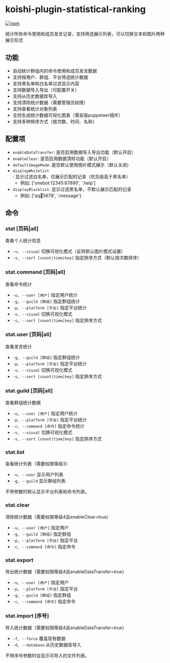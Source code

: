 # koishi-plugin-statistical-ranking

[![npm](https://img.shields.io/npm/v/koishi-plugin-statistical-ranking?style=flat-square)](https://www.npmjs.com/package/koishi-plugin-statistical-ranking)

统计所有命令使用和成员发言记录，支持筛选展示列表，可以切换文本和图片两种展示形式

## 功能

- 自动统计群组内的命令使用和成员发言数据
- 支持按用户、群组、平台筛选统计数据
- 支持黑名单和白名单过滤显示内容
- 支持数据导入导出（可配置开关）
- 支持从历史数据库导入
- 支持清除统计数据（需要管理员权限）
- 支持查看统计对象列表
- 支持生成统计数据可视化图表（需安装puppeteer插件）
- 支持多种排序方式（按次数、时间、名称）

## 配置项

- `enableDataTransfer`: 是否启用数据导入导出功能（默认开启）
- `enableClear`: 是否启用数据清除功能（默认开启）
- `defaultImageMode`: 是否默认使用图片模式展示（默认关闭）
- `displayWhitelist`: 显示过滤白名单，仅展示匹配的记录（优先级高于黑名单）
  - 例如: ['onebot:12345:67890', '.help']
- `displayBlacklist`: 显示过滤黑名单，不默认展示匹配的记录
  - 例如: ['qq:1234:5678', '.message']

## 命令

### stat [页码|all]

查看个人统计信息

- `-v, --visual` 切换可视化模式（反转默认图片模式设置）
- `-s, --sort [count|time|key]` 指定排序方式（默认按次数排序）

### stat.command [页码|all]

查看命令统计

- `-u, --user [用户]` 指定用户统计
- `-g, --guild [群组]` 指定群组统计
- `-p, --platform [平台]` 指定平台统计
- `-v, --visual` 切换可视化模式
- `-s, --sort [count|time|key]` 指定排序方式

### stat.user [页码|all]

查看发言统计

- `-g, --guild [群组]` 指定群组统计
- `-p, --platform [平台]` 指定平台统计
- `-v, --visual` 切换可视化模式
- `-s, --sort [count|time|key]` 指定排序方式

### stat.guild [页码|all]

查看群组统计数据

- `-u, --user [用户]` 指定用户统计
- `-p, --platform [平台]` 指定平台统计
- `-c, --command [命令]` 指定命令统计
- `-v, --visual` 切换可视化模式
- `-s, --sort [count|time|key]` 指定排序方式

### stat.list

查看统计列表（需要权限等级3）

- `-u, --user` 显示用户列表
- `-g, --guild` 显示群组列表

不带参数时默认显示平台列表和命令列表。

### stat.clear

清除统计数据（需要权限等级4且enableClear=true）

- `-u, --user [用户]` 指定用户
- `-g, --guild [群组]` 指定群组
- `-p, --platform [平台]` 指定平台
- `-c, --command [命令]` 指定命令

### stat.export

导出统计数据（需要权限等级4且enableDataTransfer=true）

- `-u, --user [用户]` 指定用户
- `-p, --platform [平台]` 指定平台
- `-g, --guild [群组]` 指定群组
- `-c, --command [命令]` 指定命令

### stat.import [序号]

导入统计数据（需要权限等级4且enableDataTransfer=true）

- `-f, --force` 覆盖现有数据
- `-d, --database` 从历史数据库导入

不带序号参数时会显示可导入的文件列表。
